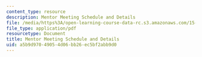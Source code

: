 ```yaml
---
content_type: resource
description: Mentor Meeting Schedule and Details
file: /media/https%3A/open-learning-course-data-rc.s3.amazonaws.com/15-s07-globalhealth-lab-spring-2013/a5b9d97049054d06bb26ec5bf2abb9d0_MIT15_S07S13_mentor-schedule.pdf
file_type: application/pdf
resourcetype: Document
title: Mentor Meeting Schedule and Details
uid: a5b9d970-4905-4d06-bb26-ec5bf2abb9d0
---
```

